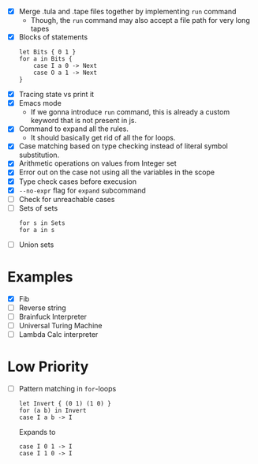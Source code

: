 - [x] Merge .tula and .tape files together by implementing `run` command
  - Though, the `run` command may also accept a file path for very
    long tapes
- [x] Blocks of statements
  ```tula
  let Bits { 0 1 }
  for a in Bits {
      case I a 0 -> Next
      case O a 1 -> Next
  }
  ```
- [x] Tracing state vs print it
- [x] Emacs mode
  - If we gonna introduce `run` command, this is already a custom
    keyword that is not present in js.
- [x] Command to expand all the rules.
  - It should basically get rid of all the for loops.
- [x] Case matching based on type checking instead of literal symbol
      substitution.
- [x] Arithmetic operations on values from Integer set
- [x] Error out on the case not using all the variables in the scope
- [x] Type check cases before execusion
- [x] `--no-expr` flag for `expand` subcommand
- [ ] Check for unreachable cases
- [ ] Sets of sets
  ```tula
  for s in Sets
  for a in s
  ```
- [ ] Union sets

# Examples

- [x] Fib
- [ ] Reverse string
- [ ] Brainfuck Interpreter
- [ ] Universal Turing Machine
- [ ] Lambda Calc interpreter

# Low Priority

- [ ] Pattern matching in `for`-loops
  ```tula
  let Invert { (0 1) (1 0) }
  for (a b) in Invert
  case I a b -> I
  ```
  Expands to
  ```tula
  case I 0 1 -> I
  case I 1 0 -> I
  ```
